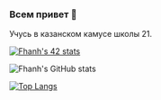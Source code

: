 ### Всем привет 👋
Учусь в казанском камусе школы 21.

[![Fhanh's 42 stats](https://badge42.herokuapp.com/api/stats/fhanh?privacyEmail=true)](https://github.com/JaeSeoKim/badge42)

![Fhanh's GitHub stats](https://github-readme-stats.vercel.app/api?username=Fhanh&show_icons=true&title_color=2f2f2f&icon_color=444444&text_color=ffffff&bg_color=64fbe3,3febcf,2cd5ba,1ab89f,0ba58c)

[![Top Langs](https://github-readme-stats.vercel.app/api/top-langs/?username=Fhanh&layout=compact&&title_color=2f2f2f&icon_color=444444&text_color=ffffff&bg_color=64fbe3,3febcf,2cd5ba,1ab89f,0ba58c)](https://github.com/anuraghazra/github-readme-stats)
